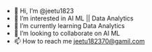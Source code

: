 - 👋 Hi, I’m @jeetu1823
- 👀 I’m interested in AI ML || Data Analytics
- 🌱 I’m currently learning Data Analytics
- 💞️ I’m looking to collaborate on AI ML
- 📫 How to reach me jeetu182370@gamil.com

<!---
jeetu1823/jeetu1823 is a ✨ special ✨ repository because its `README.md` (this file) appears on your GitHub profile.
You can click the Preview link to take a look at your changes.
--->
